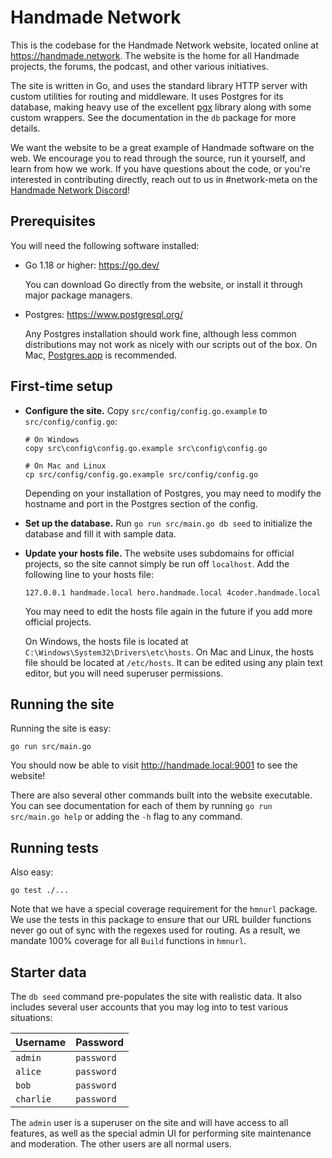 # Handmade Network

This is the codebase for the Handmade Network website, located online at https://handmade.network. The website is the home for all Handmade projects, the forums, the podcast, and other various initiatives.

The site is written in Go, and uses the standard library HTTP server with custom utilities for routing and middleware. It uses Postgres for its database, making heavy use of the excellent [pgx](https://github.com/jackc/pgx) library along with some custom wrappers. See the documentation in the `db` package for more details.

We want the website to be a great example of Handmade software on the web. We encourage you to read through the source, run it yourself, and learn from how we work. If you have questions about the code, or you're interested in contributing directly, reach out to us in #network-meta on the [Handmade Network Discord](https://discord.gg/hmn)!

## Prerequisites

You will need the following software installed:

- Go 1.18 or higher: https://go.dev/

    You can download Go directly from the website, or install it through major package managers.

- Postgres: https://www.postgresql.org/

    Any Postgres installation should work fine, although less common distributions may not work as nicely with our scripts out of the box. On Mac, [Postgres.app](https://postgresapp.com/) is recommended.

## First-time setup

- **Configure the site.** Copy `src/config/config.go.example` to `src/config/config.go`:

    ```
    # On Windows
    copy src\config\config.go.example src\config\config.go

    # On Mac and Linux
    cp src/config/config.go.example src/config/config.go
    ```

    Depending on your installation of Postgres, you may need to modify the hostname and port in the Postgres section of the config.

- **Set up the database.** Run `go run src/main.go db seed` to initialize the database and fill it with sample data.

- **Update your hosts file.** The website uses subdomains for official projects, so the site cannot simply be run off `localhost`. Add the following
line to your hosts file:

    ```
    127.0.0.1 handmade.local hero.handmade.local 4coder.handmade.local
    ```

    You may need to edit the hosts file again in the future if you add more official projects.

    On Windows, the hosts file is located at `C:\Windows\System32\Drivers\etc\hosts`. On Mac and Linux, the hosts file should be located at `/etc/hosts`. It can be edited using any plain text editor, but you will need superuser permissions.

## Running the site

Running the site is easy:

```
go run src/main.go
```

You should now be able to visit http://handmade.local:9001 to see the website!

There are also several other commands built into the website executable. You can see documentation for each of them by running `go run src/main.go help` or adding the `-h` flag to any command.

## Running tests

Also easy:

```
go test ./...
```

Note that we have a special coverage requirement for the `hmnurl` package. We use the tests in this package to ensure that our URL builder functions never go out of sync with the regexes used for routing. As a result, we mandate 100% coverage for all `Build` functions in `hmnurl`.

## Starter data

The `db seed` command pre-populates the site with realistic data. It also includes several user accounts that you may log into to test various situations:

| Username | Password |
| -------- | -------- |
| `admin` | `password` |
| `alice` | `password` |
| `bob` | `password` |
| `charlie` | `password` |

The `admin` user is a superuser on the site and will have access to all features, as well as the special admin UI for performing site maintenance and moderation. The other users are all normal users.
